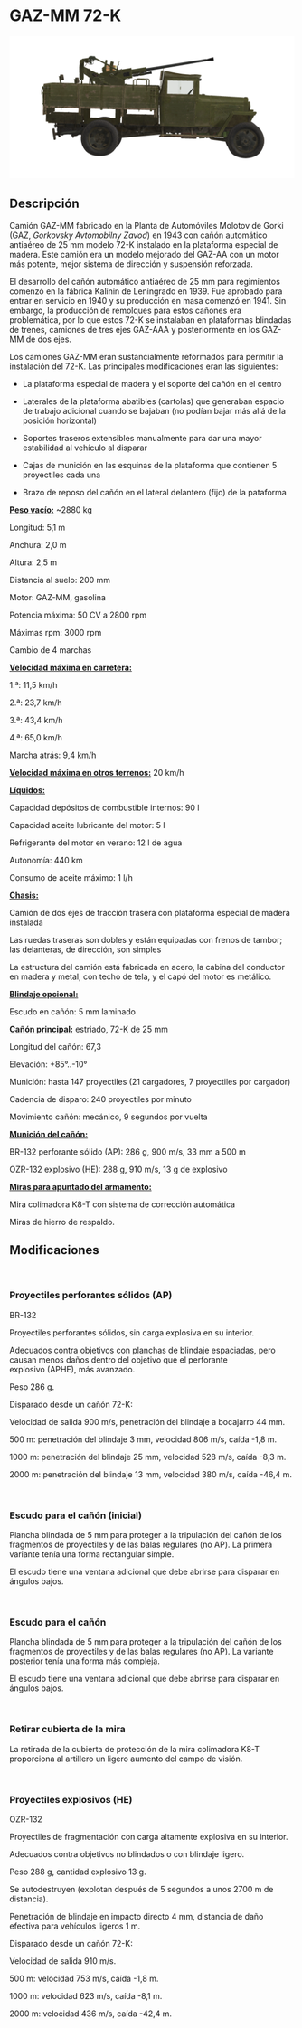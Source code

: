# GAZ-MM 72-K
  

  
![_gaz-mm-72k](../images/_gaz-mm-72k.png)
  

  
## Descripción
  

  
Camión GAZ-MM fabricado en la Planta de Automóviles Molotov de Gorki (GAZ, <i>Gorkovsky Avtomobilny Zavod</i>) en 1943 con cañón automático antiaéreo de 25 mm modelo 72-K instalado en la plataforma especial de madera. Este camión era un modelo mejorado del GAZ-AA con un motor más potente, mejor sistema de dirección y suspensión reforzada.
  

  
El desarrollo del cañón automático antiaéreo de 25 mm para regimientos comenzó en la fábrica Kalinin de Leningrado en 1939. Fue aprobado para entrar en servicio en 1940 y su producción en masa comenzó en 1941. Sin embargo, la producción de remolques para estos cañones era problemática, por lo que estos 72-K se instalaban en plataformas  blindadas de trenes, camiones de tres ejes GAZ-AAA y posteriormente en los GAZ-MM de dos ejes.
  

  
Los camiones GAZ-MM eran sustancialmente reformados para permitir la instalación del 72-K. Las principales modificaciones eran las siguientes:
  
- La plataforma especial de madera y el soporte del cañón en el centro
  
- Laterales de la plataforma abatibles (cartolas) que generaban espacio de trabajo adicional cuando se  bajaban (no podían bajar más allá de la posición horizontal)
  
- Soportes traseros extensibles manualmente para dar una mayor estabilidad al vehículo al disparar
  
- Cajas de munición en las esquinas de la plataforma que contienen 5 proyectiles cada una
  
- Brazo de reposo del cañón en el lateral delantero (fijo) de la pataforma
  

  
<b><u>Peso vacío:</u></b> ~2880 kg
  
Longitud: 5,1 m
  
Anchura: 2,0 m
  
Altura: 2,5 m
  
Distancia al suelo: 200 mm
  

  
Motor: GAZ-MM, gasolina
  
Potencia máxima: 50 CV a 2800 rpm
  
Máximas rpm: 3000 rpm
  
Cambio de 4 marchas
  

  
<b><u>Velocidad máxima en carretera:</u></b>
  
1.ª: 11,5 km/h
  
2.ª: 23,7 km/h
  
3.ª: 43,4 km/h
  
4.ª: 65,0 km/h
  
Marcha atrás: 9,4 km/h
  

  
<b><u>Velocidad máxima en otros terrenos:</u></b> 20 km/h
  

  
<b><u>Líquidos:</u></b>
  
Capacidad depósitos de combustible internos: 90 l
  
Capacidad aceite lubricante del motor: 5 l
  
Refrigerante del motor en verano: 12 l de agua
  
Autonomía: 440 km
  
Consumo de aceite máximo: 1 l/h
  

  
<b><u>Chasis:</u></b>
  
Camión de dos ejes de tracción trasera con plataforma especial de madera instalada
  
Las ruedas traseras son dobles y están equipadas con frenos de tambor; las delanteras, de dirección, son simples
  
La estructura del camión está fabricada en acero, la cabina del conductor en madera y metal, con techo de tela, y el capó del motor es metálico.
  

  
<b><u>Blindaje opcional:</u></b>
  
Escudo en cañón: 5 mm laminado
  

  
<b><u>Cañón principal:</u></b> estriado, 72-K de 25 mm
  
Longitud del cañón: 67,3
  
Elevación: +85°..-10°
  
Munición: hasta 147 proyectiles (21 cargadores, 7 proyectiles por cargador)
  
Cadencia de disparo: 240 proyectiles por minuto
  
Movimiento cañón: mecánico, 9 segundos por vuelta
  

  
<b><u>Munición del cañón:</u></b>
  
BR-132 perforante sólido (AP): 286 g, 900 m/s, 33 mm a 500 m
  
OZR-132 explosivo (HE): 288 g, 910 m/s, 13 g de explosivo
  

  
<b><u>Miras para apuntado del armamento:</u></b>
  
Mira colimadora K8-T con sistema de corrección automática
  
Miras de hierro de respaldo.
  

  
## Modificaciones
  
﻿
  
  
### Proyectiles perforantes sólidos (AP)
  

  
BR-132
  

  
Proyectiles perforantes sólidos, sin carga explosiva en su interior.
  

  
Adecuados contra objetivos con planchas de blindaje espaciadas, pero causan menos daños dentro del objetivo que el perforante explosivo (APHE), más avanzado.
  

  
Peso 286 g.
  

  
Disparado desde un cañón 72-K:
  
Velocidad de salida 900 m/s, penetración del blindaje a bocajarro 44 mm.
  
500 m: penetración del blindaje 3 mm, velocidad 806 m/s, caída -1,8 m.
  
1000 m: penetración del blindaje 25 mm, velocidad 528 m/s, caída -8,3 m.
  
2000 m: penetración del blindaje 13 mm, velocidad 380 m/s, caída -46,4 m.
  
﻿
  
  
### Escudo para el cañón (inicial)
  

  
Plancha blindada de 5 mm para proteger a la tripulación del cañón de los fragmentos de proyectiles y de las balas regulares (no AP). La primera variante tenía una forma rectangular simple.
  
El escudo tiene una ventana adicional que debe abrirse para disparar en ángulos bajos.
  
﻿
  
  
### Escudo para el cañón
  

  
Plancha blindada de 5 mm para proteger a la tripulación del cañón de los fragmentos de proyectiles y de las balas regulares (no AP). La variante posterior tenía una forma más compleja.
  
El escudo tiene una ventana adicional que debe abrirse para disparar en ángulos bajos.
  
﻿
  
  
### Retirar cubierta de la mira
  

  
La retirada de la cubierta de protección de la mira colimadora K8-T proporciona al artillero un ligero aumento del campo de visión.
  
﻿
  
  
### Proyectiles explosivos (HE)
  

  
OZR-132
  

  
Proyectiles de fragmentación con carga altamente explosiva en su interior.
  

  
Adecuados contra objetivos no blindados o con blindaje ligero.
  

  
Peso 288 g, cantidad explosivo 13 g.
  
Se autodestruyen (explotan después de 5 segundos a unos 2700 m de distancia).
  
Penetración de blindaje en impacto directo 4 mm, distancia de daño efectiva para vehículos ligeros 1 m.
  

  
Disparado desde un cañón 72-K:
  
Velocidad de salida 910 m/s.
  
500 m: velocidad 753 m/s, caída -1,8 m.
  
1000 m: velocidad 623 m/s, caída -8,1 m.
  
2000 m: velocidad 436 m/s, caída -42,4 m.
  
